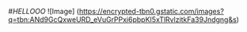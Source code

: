 #*HELLOOO*
![Image] (https://encrypted-tbn0.gstatic.com/images?q=tbn:ANd9GcQxweURD_eVuGrPPxi6pbpKI5xTlRvlzitkFa39Jndgng&s)
